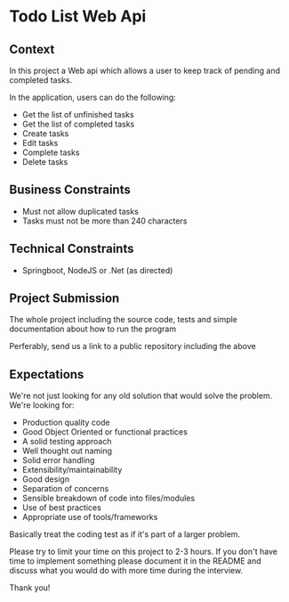 # Todo List Web Api

## Context
In this project a Web api which allows a user to keep track of pending and completed tasks.

In the application, users can do the following:

* Get the list of unfinished tasks
* Get the list of completed tasks
* Create tasks
* Edit tasks
* Complete tasks
* Delete tasks

## Business Constraints
* Must not allow duplicated tasks
* Tasks must not be more than 240 characters

## Technical Constraints
* Springboot, NodeJS or .Net (as directed)

## Project Submission

The whole project including the source code, tests and simple documentation about how to run the program

Perferably, send us a link to a public repository including the above

## Expectations

We're not just looking for any old solution that would solve the problem. We're looking for:

* Production quality code
* Good Object Oriented or functional practices
* A solid testing approach
* Well thought out naming
* Solid error handling
* Extensibility/maintainability
* Good design
* Separation of concerns
* Sensible breakdown of code into files/modules
* Use of best practices
* Appropriate use of tools/frameworks

Basically treat the coding test as if it's part of a larger problem.

Please try to limit your time on this project to 2-3 hours.
If you don't have time to implement something please document it in the README and discuss what you would do with more time during the interview.

Thank you!
